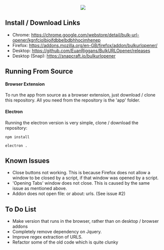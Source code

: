 <p align="center">
    <img src="https://static.euanriggans.com/apps/bulkurlopener/images/440x280.png">
</p>

## Install / Download Links

- Chrome: https://chrome.google.com/webstore/detail/bulk-url-opener/kgnfciolbjojfdbbelbdbhhocjmhenep
- Firefox: https://addons.mozilla.org/en-GB/firefox/addon/bulkurlopener/
- Desktop: https://github.com/EuanRiggans/BulkURLOpener/releases
- Desktop (Snap): https://snapcraft.io/bulkurlopener

## Running From Source

#### Browser Extension

To run the app from source as a browser extension, just download / clone this repository. All you need from the repository is the 'app' folder.

#### Electron

Running the electron version is very simple, clone / download the repository:

```shell script
npm install
```

```shell script
electron .
```

## Known Issues

- Close buttons not working. This is because Firefox does not allow a window to be closed by a script, if that window was opened by a script.
- 'Opening Tabs' window does not close. This is caused by the same issue as mentioned above.
- Addon does not open file: or about: urls. (See issue #2)

## To Do List

- Make version that runs in the browser, rather than on desktop / browser addons
- Completely remove dependency on Jquery.
- Improve regex extraction of URLS.
- Refactor some of the old code which is quite clunky
